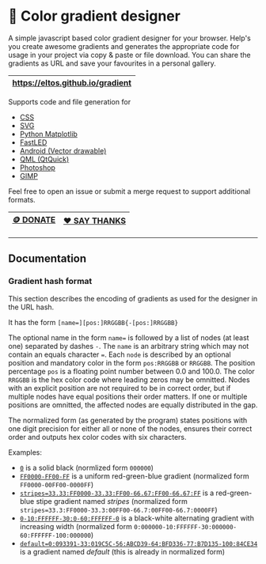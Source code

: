 # 🎨 Color gradient designer

A simple javascript based color gradient designer for your browser.
Help's you create awesome gradients and generates the appropriate code for usage in your project via copy & paste or file download.
You can share the gradients as URL and save your favourites in a personal gallery.

| https://eltos.github.io/gradient |
| -------------------------------- |

Supports code and file generation for 
- [CSS](https://en.wikipedia.org/wiki/CSS)
- [SVG](https://en.wikipedia.org/wiki/Scalable_Vector_Graphics)
- [Python Matplotlib](https://matplotlib.org)
- [FastLED](http://fastled.io)
- [Android (Vector drawable)](https://developer.android.com/reference/android/graphics/drawable/VectorDrawable)
- [QML (QtQuick)](https://doc.qt.io/qt-5/qmlapplications.html)
- [Photoshop](https://www.adobe.com/products/photoshop.html)
- [GIMP](https://www.gimp.org)

Feel free to open an issue or submit a merge request to support additional formats.

| [🪙 DONATE](https://github.com/sponsors/eltos) | [❤️ SAY THANKS](https://saythanks.io/to/eltos)
|-|-|


-------------------

## Documentation

### Gradient hash format

This section describes the encoding of gradients as used for the designer in the URL hash.  

It has the form `[name=][pos:]RRGGBB{-[pos:]RRGGBB}`  

The optional name in the form `name=` is followed by a list of nodes (at least one) separated by dashes `-`.
The `name` is an arbitrary string which may not contain an equals character `=`.
Each `node` is described by an optional position and mandatory color in the form `pos:RRGGBB` or `RRGGBB`.
The position percentage `pos` is a floating point number between 0.0 and 100.0.
The color `RRGGBB` is the hex color code where leading zeros may be omnitted.
Nodes with an explicit position are not required to be in correct order, but if multiple nodes have equal positions their order matters.
If one or multiple positions are omnitted, the affected nodes are equally distributed in the gap.

The normalized form (as generated by the program) states positions with one digit precision for either all or none of the nodes, ensures their correct order and outputs hex color codes with six characters.

Examples:
- [`0`](https://eltos.github.io/gradient#0) is a solid black (normlized form `000000`)
- [`FF0000-FF00-FF`](https://eltos.github.io/gradient#FF0000-00FF00-0000FF) is a uniform red-green-blue gradient (normalized form `FF0000-00FF00-0000FF`)
- [`stripes=33.33:FF0000-33.33:FF00-66.67:FF00-66.67:FF`](https://eltos.github.io/gradient/#stripes=33.33:FF0000-33.33:FF00-66.67:FF00-66.67:FF) is a red-green-blue stipe gradient named *stripes* (normalized form `stripes=33.3:FF0000-33.3:00FF00-66.7:00FF00-66.7:0000FF`)
- [`0-10:FFFFFF-30:0-60:FFFFFF-0`](https://eltos.github.io/gradient#0-10:FFFFFF-30:0-60:FFFFFF-0) is a black-white alternating gradient with increasing width (normalized form `0:000000-10:FFFFFF-30:000000-60:FFFFFF-100:000000`)
- [`default=0:093391-33:019C5C-56:ABCD39-64:BFD336-77:B7D135-100:84CE34`](https://eltos.github.io/gradient#default=0:093391-33:019C5C-56:ABCD39-64:BFD336-77:B7D135-100:84CE34) is a gradient named *default* (this is already in normalized form)



